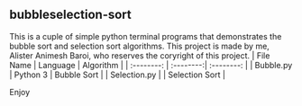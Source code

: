 ## bubbleselection-sort
This is a cuple of simple python terminal programs that demonstrates the bubble sort and selection sort algorithms.
This project is made by me, Alister Animesh Baroi, who reserves the coryright of this project.
| File Name    | Language  | Algorithm      |
| :--------:   | :--------:| :--------:     |
| Bubble.py    |  Python 3 | Bubble Sort    |
| Selection.py |           | Selection Sort |

Enjoy
